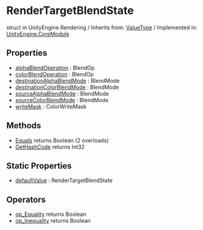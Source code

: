 # RenderTargetBlendState
struct in UnityEngine.Rendering
 / Inherits from: <a href="https://docs.unity3d.com/6000.2/Documentation/ScriptReference/ValueType.html">ValueType</a> / Implemented in: <a href="https://docs.unity3d.com/6000.2/Documentation/ScriptReference/UnityEngine.CoreModule.html">UnityEngine.CoreModule</a>

## Properties
- <a href="https://docs.unity3d.com/6000.2/Documentation/ScriptReference/RenderTargetBlendState-alphaBlendOperation.html">alphaBlendOperation</a> : BlendOp
- <a href="https://docs.unity3d.com/6000.2/Documentation/ScriptReference/RenderTargetBlendState-colorBlendOperation.html">colorBlendOperation</a> : BlendOp
- <a href="https://docs.unity3d.com/6000.2/Documentation/ScriptReference/RenderTargetBlendState-destinationAlphaBlendMode.html">destinationAlphaBlendMode</a> : BlendMode
- <a href="https://docs.unity3d.com/6000.2/Documentation/ScriptReference/RenderTargetBlendState-destinationColorBlendMode.html">destinationColorBlendMode</a> : BlendMode
- <a href="https://docs.unity3d.com/6000.2/Documentation/ScriptReference/RenderTargetBlendState-sourceAlphaBlendMode.html">sourceAlphaBlendMode</a> : BlendMode
- <a href="https://docs.unity3d.com/6000.2/Documentation/ScriptReference/RenderTargetBlendState-sourceColorBlendMode.html">sourceColorBlendMode</a> : BlendMode
- <a href="https://docs.unity3d.com/6000.2/Documentation/ScriptReference/RenderTargetBlendState-writeMask.html">writeMask</a> : ColorWriteMask

## Methods
- <a href="https://docs.unity3d.com/6000.2/Documentation/ScriptReference/RenderTargetBlendState.Equals.html">Equals</a> returns Boolean (2 overloads)
- <a href="https://docs.unity3d.com/6000.2/Documentation/ScriptReference/RenderTargetBlendState.GetHashCode.html">GetHashCode</a> returns Int32

## Static Properties
- <a href="https://docs.unity3d.com/6000.2/Documentation/ScriptReference/RenderTargetBlendState-defaultValue.html">defaultValue</a> : RenderTargetBlendState

## Operators
- <a href="https://docs.unity3d.com/6000.2/Documentation/ScriptReference/RenderTargetBlendState.op_Equality.html">op_Equality</a> returns Boolean
- <a href="https://docs.unity3d.com/6000.2/Documentation/ScriptReference/RenderTargetBlendState.op_Inequality.html">op_Inequality</a> returns Boolean
